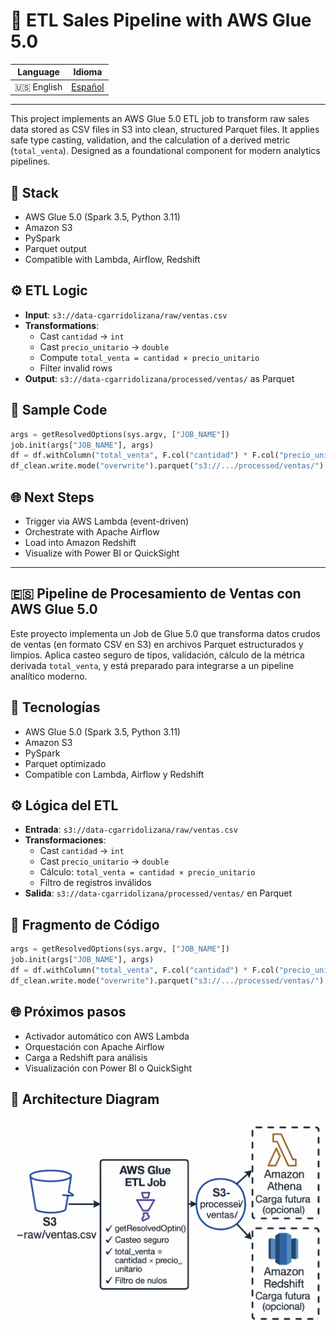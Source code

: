 # 🚀 ETL Sales Pipeline with AWS Glue 5.0

| Language | Idioma |
|----------|--------|
| 🇺🇸 English | [Español](#-pipeline-de-procesamiento-de-ventas-con-aws-glue-50) |

---

This project implements an AWS Glue 5.0 ETL job to transform raw sales data stored as CSV files in S3 into clean, structured Parquet files. It applies safe type casting, validation, and the calculation of a derived metric (`total_venta`). Designed as a foundational component for modern analytics pipelines.

## 🧱 Stack

- AWS Glue 5.0 (Spark 3.5, Python 3.11)
- Amazon S3
- PySpark
- Parquet output
- Compatible with Lambda, Airflow, Redshift

## ⚙️ ETL Logic

- **Input**: `s3://data-cgarridolizana/raw/ventas.csv`
- **Transformations**:
  - Cast `cantidad` → `int`
  - Cast `precio_unitario` → `double`
  - Compute `total_venta = cantidad × precio_unitario`
  - Filter invalid rows
- **Output**: `s3://data-cgarridolizana/processed/ventas/` as Parquet

## 📌 Sample Code

```python
args = getResolvedOptions(sys.argv, ["JOB_NAME"])
job.init(args["JOB_NAME"], args)
df = df.withColumn("total_venta", F.col("cantidad") * F.col("precio_unitario"))
df_clean.write.mode("overwrite").parquet("s3://.../processed/ventas/")
```

## 🌐 Next Steps

- Trigger via AWS Lambda (event-driven)
- Orchestrate with Apache Airflow
- Load into Amazon Redshift
- Visualize with Power BI or QuickSight

---

## 🇪🇸 Pipeline de Procesamiento de Ventas con AWS Glue 5.0

Este proyecto implementa un Job de Glue 5.0 que transforma datos crudos de ventas (en formato CSV en S3) en archivos Parquet estructurados y limpios. Aplica casteo seguro de tipos, validación, cálculo de la métrica derivada `total_venta`, y está preparado para integrarse a un pipeline analítico moderno.

## 🧱 Tecnologías

- AWS Glue 5.0 (Spark 3.5, Python 3.11)
- Amazon S3
- PySpark
- Parquet optimizado
- Compatible con Lambda, Airflow y Redshift

## ⚙️ Lógica del ETL

- **Entrada**: `s3://data-cgarridolizana/raw/ventas.csv`
- **Transformaciones**:
  - Cast `cantidad` → `int`
  - Cast `precio_unitario` → `double`
  - Cálculo: `total_venta = cantidad × precio_unitario`
  - Filtro de registros inválidos
- **Salida**: `s3://data-cgarridolizana/processed/ventas/` en Parquet

## 📌 Fragmento de Código

```python
args = getResolvedOptions(sys.argv, ["JOB_NAME"])
job.init(args["JOB_NAME"], args)
df = df.withColumn("total_venta", F.col("cantidad") * F.col("precio_unitario"))
df_clean.write.mode("overwrite").parquet("s3://.../processed/ventas/")
```

## 🌐 Próximos pasos

- Activador automático con AWS Lambda  
- Orquestación con Apache Airflow  
- Carga a Redshift para análisis  
- Visualización con Power BI o QuickSight


## 🧭 Architecture Diagram

![ETL Architecture](docs/etl_ventas_architecture.png)
 ​   ​   ​   ​   ​   ​   ​   ​   ​   ​   ​   ​   ​   ​   ​   ​   ​   ​   ​   ​   ​   ​   ​   ​   ​   ​   ​   ​   ​   ​   ​   ​   ​   ​   ​   ​   ​   ​   ​   ​   ​   ​   ​   ​   ​   ​   ​   ​   ​   ​   ​   ​   ​   ​   ​   ​   ​   ​   ​   ​   ​   ​   ​   ​   ​   ​   ​   ​   ​   ​   ​   ​   ​   ​   ​   ​   ​   ​   ​   ​   ​   ​   ​   ​   ​   ​   ​   ​   ​   ​   ​   ​   ​   ​   ​   ​   ​   ​   ​   ​   ​   ​   ​   ​   ​   ​   ​   ​   ​   ​   ​   ​   ​   ​   ​   ​   ​   ​   ​   ​   ​   ​   ​   ​   ​   ​   ​   ​   ​   ​   ​   ​   ​   ​   ​   ​   ​   ​   ​   ​   ​   ​   ​   ​   ​   ​   ​   ​   ​   ​   ​   ​   ​   ​   ​   ​   ​   ​   ​   ​   ​   ​   ​   ​   ​   ​   ​   ​   ​   ​   ​   ​   ​   ​   ​   ​   ​   ​   ​   ​   ​   ​   ​   ​   ​   ​   ​   ​   ​   ​   ​   ​   ​   ​   ​   ​   ​   ​   ​   ​   ​   ​   ​   ​   ​   ​   ​   ​   ​   ​   ​   ​   ​   ​   ​   ​   ​   ​   ​   ​   ​   ​   ​   ​   ​   ​   ​   ​   ​   ​   ​   ​   ​   ​   ​   ​   ​   ​   ​   ​   ​   ​   ​   ​   ​   ​   ​   ​   ​   ​   ​   ​   ​   ​   ​   ​   ​   ​   ​   ​   ​   ​   ​   ​   ​   ​   ​   ​   ​   ​   ​   ​   ​   ​   ​   ​   ​   ​   ​   ​   ​   ​   ​   ​   ​   ​   ​   ​   ​   ​   ​   ​   ​   ​   ​   ​   ​   ​   ​   ​   ​   ​   ​   ​   ​   ​   ​   ​   ​   ​   ​   ​   ​   ​   ​   ​   ​   ​   ​   ​   ​   ​   ​   ​   ​   ​   ​   ​   ​   ​   ​   ​   ​   ​   ​   ​   ​   ​   ​   ​   ​   ​   ​   ​   ​   ​   ​   ​   ​   ​   ​   ​   ​   ​   ​   ​   ​   ​   ​   ​   ​   ​   ​   ​   ​   ​   ​   ​   ​   ​   ​   ​   ​   ​   ​   ​   ​   ​   ​   ​   ​   ​   ​   ​   ​   ​   ​   ​   ​   ​   ​   ​   ​   ​   ​   ​   ​   ​   ​   ​   ​   ​   ​   ​   ​   ​   ​   ​   ​   ​   ​   ​   ​   ​   ​   ​   ​   ​   ​   ​   ​   ​   ​   ​   ​   ​   ​   ​   ​   ​   ​   ​   ​   ​   ​   ​   ​   ​   ​   ​   ​   ​   ​   ​   ​   ​   ​   ​   ​   ​   ​   ​   ​   ​   ​   ​   ​   ​   ​   ​   ​   ​   ​   ​   ​   ​   ​   ​   ​   ​   ​   ​   ​   ​   ​   ​   ​   ​   ​   ​   ​   ​   ​   ​   ​   ​   ​   ​   ​
